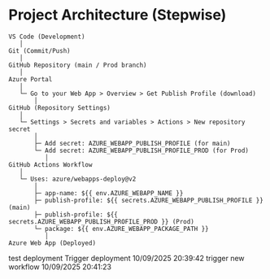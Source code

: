

# Project Architecture (Stepwise)

```
VS Code (Development)
   │
Git (Commit/Push)
   │
GitHub Repository (main / Prod branch)
   │
Azure Portal
   │
   └─ Go to your Web App > Overview > Get Publish Profile (download)
       │
GitHub (Repository Settings)
   │
   └─ Settings > Secrets and variables > Actions > New repository secret
       │
       ├─ Add secret: AZURE_WEBAPP_PUBLISH_PROFILE (for main)
       └─ Add secret: AZURE_WEBAPP_PUBLISH_PROFILE_PROD (for Prod)
          │
GitHub Actions Workflow
   │
   └─ Uses: azure/webapps-deploy@v2
       │
       ├─ app-name: ${{ env.AZURE_WEBAPP_NAME }}
       ├─ publish-profile: ${{ secrets.AZURE_WEBAPP_PUBLISH_PROFILE }} (main)
       ├─ publish-profile: ${{ secrets.AZURE_WEBAPP_PUBLISH_PROFILE_PROD }} (Prod)
       └─ package: ${{ env.AZURE_WEBAPP_PACKAGE_PATH }}
          │
Azure Web App (Deployed)
```
t e s t   d e p l o y m e n t  
 T r i g g e r   d e p l o y m e n t   1 0 / 0 9 / 2 0 2 5   2 0 : 3 9 : 4 2  
 t r i g g e r   n e w   w o r k f l o w   1 0 / 0 9 / 2 0 2 5   2 0 : 4 1 : 2 3  
 